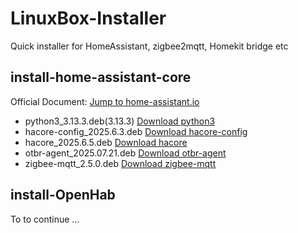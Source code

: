 # LinuxBox-Installer

Quick installer for HomeAssistant, zigbee2mqtt, Homekit bridge etc

## install-home-assistant-core

Official Document: [Jump to home-assistant.io](https://www.home-assistant.io/installation/linux#install-home-assistant-core)

- python3_3.13.3.deb(3.13.3) [Download python3](https://github.com/thirdreality/LinuxBox-Installer/releases/download/2025.4.3/python3_3.13.3.deb)
- hacore-config_2025.6.3.deb [Download hacore-config](https://github.com/thirdreality/LinuxBox-Installer/releases/download/2025.6.3/hacore-config_2025.6.3.deb)
- hacore_2025.6.5.deb [Download hacore](https://github.com/thirdreality/LinuxBox-Installer/releases/download/2025.6.5/hacore_2025.6.5.deb)
- otbr-agent_2025.07.21.deb [Download otbr-agent](https://github.com/thirdreality/LinuxBox-Installer/releases/download/2025.6.4/otbr-agent_2025.07.21.deb)
- zigbee-mqtt_2.5.0.deb [Download zigbee-mqtt](https://github.com/thirdreality/LinuxBox-Installer/releases/download/2025.6.3/zigbee-mqtt_2.5.0.deb)  


## install-OpenHab

To to continue ...

